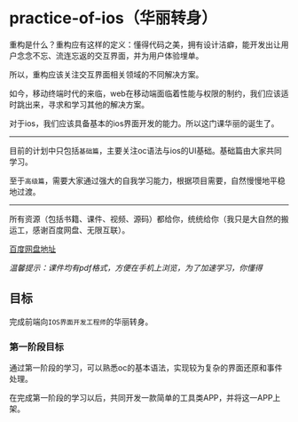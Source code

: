 practice-of-ios（华丽转身）
===============

重构是什么？重构应有这样的定义：懂得代码之美，拥有设计洁癖，能开发出让用户念念不忘、流连忘返的交互界面，并为用户体验埋单。

所以，重构应该关注交互界面相关领域的不同解决方案。

如今，移动终端时代的来临，web在移动端面临着性能与权限的制约，我们应该适时跳出来，寻求和学习其他的解决方案。

对于ios，我们应该具备基本的ios界面开发的能力。所以这门课华丽的诞生了。

---

目前的计划中只包括`基础篇`，主要关注oc语法与ios的UI基础。基础篇由大家共同学习。

至于`高级篇`，需要大家通过强大的自我学习能力，根据项目需要，自然慢慢地平稳地过渡。

---

所有资源（包括书籍、课件、视频、源码）都给你，统统给你（我只是大自然的搬运工，感谢百度网盘、无限互联）。

[百度网盘地址](http://pan.baidu.com/s/1i300lVZ)

*温馨提示：课件均有pdf格式，方便在手机上浏览，为了加速学习，你懂得*

## 目标

完成前端向`IOS界面开发工程师`的华丽转身。

### 第一阶段目标

通过第一阶段的学习，可以熟悉oc的基本语法，实现较为复杂的界面还原和事件处理。

在完成第一阶段的学习以后，共同开发一款简单的工具类APP，并将这一APP上架。


